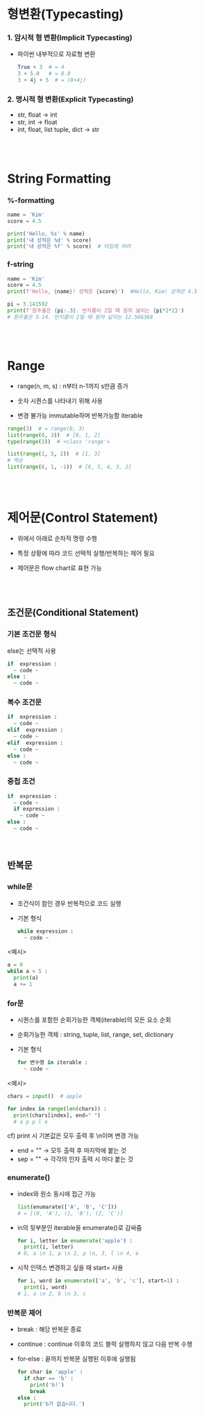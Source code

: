 # 형변환(Typecasting)
### 1. 암시적 형 변환(Implicit Typecasting)
- 파이썬 내부적으로 자료형 변환
  ```python
  True + 3  # = 4
  3 + 5.0   # = 8.0
  3 + 4j + 5  # = (8+4j)
  ```

### 2. 명시적 형 변환(Explicit Typecasting)
- str, float → int
- str, int → float
- int, float, list tuple, dict → str

<br>
<br>

# String Formatting

### %-formatting
```python
name = 'Kim'
score = 4.5

print('Hello, %s' % name)
print('내 성적은 %d' % score)
print('내 성적은 %f' % score)  # 타입에 따라
```

### f-string
```python
name = 'Kim'
score = 4.5
print(f'Hello, {name}! 성적은 {score}')  #Hello, Kim! 성적은 4.5

pi = 3.141592
print(f'원주율은 {pi:.3}. 반지름이 2일 때 원의 넓이는 {pi*2*2}')
# 원주율은 3.14. 반지름이 2일 때 원의 넚이는 12.566368
```

<br>
<br>

# Range
- range(n, m, s) : n부터 n-1까지 s만큼 증가

- 숫자 시퀀스를 나타내기 위해 사용

- 변경 불가능 immutable하며 반복가능함 iterable
```python
range(3)  # = range(0, 3)
list(range(0, 3))  # [0, 1, 2]
type(range(3))  # <class 'range'>

list(range(1, 5, 2))  # [1, 3]
# 역순
list(range(6, 1, -1))  # [6, 5, 4, 3, 2]
```

<br>
<br>

# 제어문(Control Statement)
- 위에서 아래로 순차적 명령 수행

- 특정 상황에 따라 코드 선택적 실행/반복하는 제어 필요

- 제어문은 flow chart로 표현 가능

<br>
<br>

## 조건문(Conditional Statement)
### 기본 조건문 형식

else는 선택적 사용
```python
if  expression :
  ~ code ~
else :
  ~ code ~
```

### 복수 조건문
```python
if  expression :
  ~ code ~
elif  expression :
  ~ code ~
elif  expression :
  ~ code ~
else :
  ~ code ~
```

### 중첩 조건
```python
if  expression :
  ~ code ~
  if expression :
    ~ code ~
else :
  ~ code ~
```

<br>

## 반복문
### while문
- 조건식이 참인 경우 반복적으로 코드 실행

- 기본 형식
  ```python
  while expression :
    ~ code ~
  ```

<예시>
```python
a = 0
while a < 5 :
  print(a)
  a += 1
```



### for문
- 시퀀스를 포함한 순회가능한 객체(iterable)의 모든 요소 순회

- 순회가능한 객체 : string, tuple, list, range, set, dictionary

- 기본 형식
  ```python
  for 변수명 in iterable :
    ~ code ~
  ```

<예시>
```python
chars = input()  # apple

for index in range(len(chars)) :
  print(chars[index], end=" ")
  # a p p l e 
```

cf) print 시 
기본값은 모두 출력 후 \n이며 변경 가능
- end = "" → 모두 출력 후 마지막에 붙는 것
- sep = "" → 각각의 인자 출력 시 마다 붙는 것


### enumerate()
- index와 원소 동시에 접근 가능
  ```python
  list(enumarate(['A', 'B', 'C']))
  # = [(0, 'A'), (1, 'B'), (2, 'C')]
  ```
- in의 뒷부분인 iterable을 enumerate()로 감싸줌
  ```python
  for i, letter in enumerate('apple') :
    print(i, letter)
  # 0, a \n 1, p \n 2, p \n, 3, l \n 4, e
  ```
- 시작 인덱스 변경하고 싶을 때 start= 사용
  ```python
  for i, word in enumerate(['a', 'b', 'c'], start=1) :
    print(i, word)
  # 1, a \n 2, b \n 3, c
  ```


### 반복문 제어
- break : 해당 반복문 종료

- continue : continue 이후의 코드 블럭 실행하지 않고 다음 반복 수행

- for-else : 끝까지 반복문 실행된 이후에 실행됨
  ```python
  for char in 'apple' :
    if char == 'b' :
      print('b!')
      break
  else :
    print('b가 없습니다.')
  ```